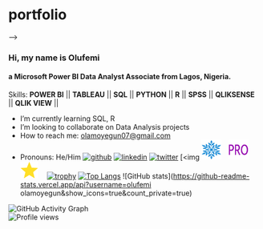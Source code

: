# portfolio

-->
### Hi, my name is Olufemi
#### a Microsoft Power BI Data Analyst Associate from Lagos, Nigeria.
Skills: **POWER BI** || **TABLEAU** || **SQL** || **PYTHON** || **R** || **SPSS** || **QLIKSENSE** || **QLIK VIEW** ||
-  I’m currently learning SQL, R 
-  I’m looking to collaborate on Data Analysis projects 
-   How to reach me:  olamoyegun07@gmail.com
-  Pronouns: He/Him 
[<img src='https://cdn.jsdelivr.net/npm/simple-icons@3.0.1/icons/github.svg' alt='github' height='40'>](https://github.com/Olufemiolamoyegun)  [<img src='https://cdn.jsdelivr.net/npm/simple-icons@3.0.1/icons/linkedin.svg' alt='linkedin' height='40'>](https://www.linkedin.com/in/olufemi-olamoyegun//)  [<img src='https://cdn.jsdelivr.net/npm/simple-icons@3.0.1/icons/twitter.svg' alt='twitter' height='40'>](https://twitter.com/@olamfe)  [<img 
<a href='https://archiveprogram.github.com/'><img src='https://raw.githubusercontent.com/acervenky/animated-github-badges/master/assets/acbadge.gif' width='40' height='40'></a> <a href='https://github.com/pricing'><img src='https://raw.githubusercontent.com/acervenky/animated-github-badges/master/assets/pro.gif' width='40' height='40'></a> <a href='https://stars.github.com/'><img src='https://raw.githubusercontent.com/acervenky/animated-github-badges/master/assets/starbadge.gif' width='35' height='35'></a> 
[![trophy](https://github-profile-trophy.vercel.app/?username=Olufemiolamoyegun)](https://github.com/ryo-ma/github-profile-trophy)
[![Top Langs](https://github-readme-stats.vercel.app/api/top-langs/?username=Olufemiolamoyegun)](https://github.com/anuraghazra/github-readme-stats) ![GitHub stats](https://github-readme-stats.vercel.app/api?username=olufemi olamoyegun&show_icons=true&count_private=true)  
<!-- ![GitHub streak stats](https://github-readme-streak-stats.herokuapp.com/?user=Olufemi-glitch)   -->
![GitHub Activity Graph](https://activity-graph.herokuapp.com/graph?username=OlufemiOlamoyegun)  
![Profile views](https://gpvc.arturio.OlufemiOlamoyegun)  
<!-- ![Olufemi's GitHub stats](https://github-readme-stats.vercel.app/api?username=Olufemiolamoyegun&hide=contribs,prs) -->
<!---OlufemiOlamoyegun/OlufemiOlamoyegun is a ✨ special ✨ repository because its `README.md` (this file) appears on your GitHub profile.
